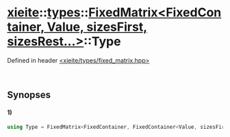 # [xieite](../../../../../xieite.md)\:\:[types](../../../../../types.md)\:\:[FixedMatrix\<FixedContainer, Value, sizesFirst, sizesRest...\>](../../../fixed_matrix.md)\:\:Type
Defined in header [<xieite/types/fixed_matrix.hpp>](../../../../../../include/xieite/types/fixed_matrix.hpp)

&nbsp;

## Synopses
#### 1)
```cpp
using Type = FixedMatrix<FixedContainer, FixedContainer<Value, sizesFirst>, sizesRest...>::Type;
```
